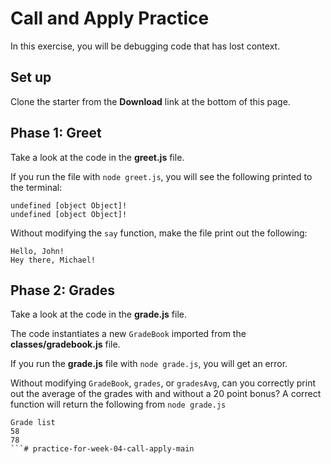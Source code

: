 # Call and Apply Practice

In this exercise, you will be debugging code that has lost context.

## Set up

Clone the starter from the **Download** link at the bottom of this page.

## Phase 1: Greet

Take a look at the code in the __greet.js__ file.

If you run the file with `node greet.js`, you will see the following printed
to the terminal:

```plaintext
undefined [object Object]!
undefined [object Object]!
```

Without modifying the `say` function, make the file print out the following:

```plaintext
Hello, John!
Hey there, Michael!
```

## Phase 2: Grades

Take a look at the code in the __grade.js__ file.

The code instantiates a new `GradeBook` imported from the
__classes/gradebook.js__ file.

If you run the __grade.js__ file with `node grade.js`, you will get an error.

Without modifying `GradeBook`, `grades`, or `gradesAvg`, can you correctly
print out the average of the grades with and without a 20 point bonus? A correct
function will return the following from `node grade.js`

```plaintext
Grade list
58
78
```# practice-for-week-04-call-apply-main
